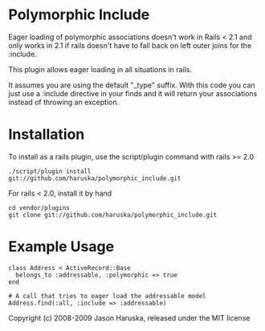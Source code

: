 Polymorphic Include
===================

Eager loading of polymorphic associations doesn't work in Rails < 2.1 and
only works in 2.1 if rails doesn't have to fall back on left outer joins
for the :include.

This plugin allows eager loading in all situations in rails.

It assumes you are using the default "_type" suffix. With this code you can just
use a :include directive in your finds and it will return your associations
instead of throwing an exception.

Installation
============

To install as a rails plugin, use the script/plugin command with rails >= 2.0

    ./script/plugin install git://github.com/haruska/polymorphic_include.git

For rails < 2.0, install it by hand
    
    cd vendor/plugins
    git clone git://github.com/haruska/polymorphic_include.git


Example Usage
=============

    class Address < ActiveRecord::Base
      belongs_to :addressable, :polymorphic => true
    end
    
    # A call that tries to eager load the addressable model
    Address.find(:all, :include => :addressable)


Copyright (c) 2008-2009 Jason Haruska, released under the MIT license

